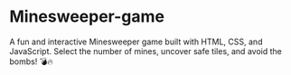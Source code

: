 # Minesweeper-game
A fun and interactive Minesweeper game built with HTML, CSS, and JavaScript. Select the number of mines, uncover safe tiles, and avoid the bombs! 💣🔥
